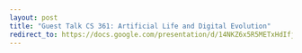 ```yaml
---
layout: post
title: "Guest Talk CS 361: Artificial Life and Digital Evolution"
redirect_to: https://docs.google.com/presentation/d/14NKZ6x5R5METxHdIfjFbH2vo1NFG_mRBMChEYNk9kXQ/
---
```

